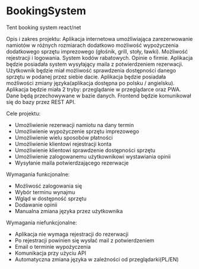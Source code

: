 # BookingSystem
Tent booking system react/net

Opis i zakres projektu:
Aplikacja internetowa umożliwiająca zarezerwowanie namiotów w różnych rozmiarach dodatkowo możliwość wypożyczenia dodatkowego sprzętu imprezowego (głośnik, grill, stoły, ławki). Możliwość rejestracji i logowania. System kodów rabatowych. Opinie o firmie. Aplikacja będzie posiadała system wysyłający maila z potwierdzeniem rezerwacji. Użytkownik będzie miał możliwość sprawdzenia dostępności danego sprzętu w podanej przez siebie dacie. Aplikacja będzie posiadała możliwości zmiany języka(aplikacja dostępna po polsku / angielsku). Aplikacja będzie miała 2 tryby: przeglądanie w przeglądarce oraz PWA. Dane będą przechowywane w bazie danych. Frontend będzie komunikował się do bazy przez REST API.


Cele projektu:
- Umożliwienie rezerwacji namiotu na dany termin
- Umożliwienie wypożyczenie sprzętu imprezowego
- Umożliwienie wielu sposobów płatności 
- Umożliwienie klientowi rejestracji konta 
- Umożliwienie klientowi sprawdzenie dostępności sprzętu
- Umożliwienie zalogowanemu użytkownikowi wystawiania opinii
- Wysyłanie maila potwierdzającego rezerwacje 

Wymagania funkcjonalne:
- Możliwość zalogowania się
- Wybór terminu wynajmu
- Wgląd w dostępność sprzętu
- Dodawanie opinii
- Manualna zmiana języka przez użytkownika

Wymagania niefunkcjonalne:
- Aplikacja nie wymaga rejestracji do rezerwacji 
- Po rejestracji powinien się wysłać mail z potwierdzeniem
- Email o terminie wypożyczenia
- Komunikacja przy użyciu API
- Automatyczna zmiana języka w zależności od przeglądarki(PL/EN)

